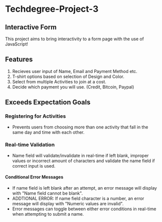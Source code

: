 # Techdegree-Project-3
## Interactive Form

This project aims to bring interactivity to a form page with the use of JavaScript!

## Features

1. Recieves user input of Name, Email and Payment Method etc.
2. T-shirt options based on selection of Design and Color.
3. Select from multiple Activities to join at a cost.
4. Decide which payment you will use. (Credit, Bitcoin, Paypal)

## Exceeds Expectation Goals
### Registering for Activities
- Prevents users from choosing more than one activity that fall in the same day and time with each other.

### Real-time Validation
- Name field will validate/invalidate in real-time if left blank, improper values or incorrect amount of characters and validate the name field if correct input is used.
#### Conditional Error Messages
- If name field is left blank after an attempt, an error message will display with "Name field cannot be blank".
- ADDTIONAL ERROR: If name field character is a number, an error message will display with "Numeric values are invalid".
- Error messages can toggle between either error conditions in real-time when attempting to submit a name.  
